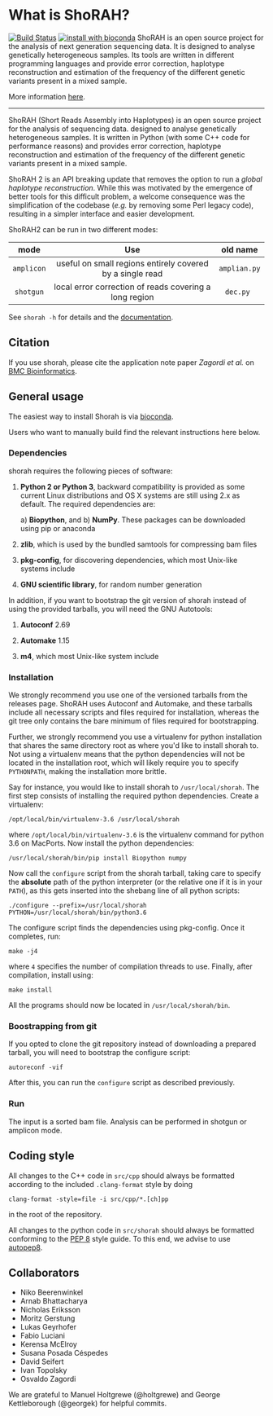 What is ShoRAH?
===============
[![Build Status](https://travis-ci.org/cbg-ethz/shorah.svg?branch=master)](https://travis-ci.org/cbg-ethz/shorah) [![install with bioconda](https://img.shields.io/badge/install%20with-bioconda-brightgreen.svg?style=flat-square)](http://bioconda.github.io/recipes/shorah/README.html)
ShoRAH is an open source project for the analysis of next generation sequencing
data. It is designed to analyse genetically heterogeneous samples. Its tools
are written in different programming languages and provide error correction,
haplotype reconstruction and estimation of the frequency of the different
genetic variants present in a mixed sample.

More information [here](http://cbg-ethz.github.io/shorah).

---

ShoRAH (Short Reads Assembly into Haplotypes) is an open source project for the analysis of sequencing data.
designed to analyse genetically heterogeneous samples. It is written in Python (with some C++
code for performance reasons) and provides error correction, haplotype reconstruction and
estimation of the frequency of the different genetic variants present in a mixed sample.

ShoRAH 2 is an API breaking update that removes the option to run a _global haplotype reconstruction_.
While this was motivated by the emergence of better tools for this difficult problem, a welcome
consequence was the simplification of the codebase (_e.g._ by removing some Perl legacy
code), resulting in a simpler interface and easier development.


ShoRAH2 can be run in two different modes:

|     mode     |                         Use                               |   old name   |
|:------------:|:---------------------------------------------------------:|:------------:|
|  `amplicon`  | useful on small regions entirely covered by a single read | `amplian.py` |
|  `shotgun`   | local error correction of reads covering a long region    |   `dec.py `  |

See `shorah -h` for details and the [documentation](http://cbg-ethz.github.io/shorah).

## Citation
If you use shorah, please cite the application note paper _Zagordi et al._ on
[BMC Bioinformatics](http://www.biomedcentral.com/1471-2105/12/119).

## General usage

The easiest way to install Shorah is via [bioconda](http://bioconda.github.io/recipes/shorah/README.html).

Users who want to manually build find the relevant instructions here below.

### Dependencies
shorah requires the following pieces of software:

1. **Python 2 or Python 3**, backward compatibility is provided as some current Linux distributions and OS X systems
are still using 2.x as default. The required dependencies are:

   a) **Biopython**, and
   b) **NumPy**.
   These packages can be downloaded using pip or anaconda

2. **zlib**, which is used by the bundled samtools for compressing bam files

3. **pkg-config**, for discovering dependencies, which most Unix-like systems include

4. **GNU scientific library**, for random number generation

In addition, if you want to bootstrap the git version of shorah instead of using the provided tarballs,
you will need the GNU Autotools:

1. **Autoconf** 2.69

2. **Automake** 1.15

3. **m4**, which most Unix-like system include

### Installation


We strongly recommend you use one of the versioned tarballs from the releases page. ShoRAH uses Autoconf
and Automake, and these tarballs include all necessary scripts and files required for installation, whereas
the git tree only contains the bare minimum of files required for bootstrapping.

Further, we strongly recommend you use a virtualenv for python installation that shares the same directory
root as where you'd like to install shorah to. Not using a virtualenv means that the python dependencies will
not be located in the installation root, which will likely require you to specify `PYTHONPATH`, making the
installation more brittle.

Say for instance, you would like to install shorah to `/usr/local/shorah`. The first step consists of installing
the required python dependencies. Create a virtualenv:

    /opt/local/bin/virtualenv-3.6 /usr/local/shorah

where `/opt/local/bin/virtualenv-3.6` is the virtualenv command for python 3.6 on MacPorts. Now install
the python dependencies:

    /usr/local/shorah/bin/pip install Biopython numpy

Now call the `configure` script from the shorah tarball, taking care to specify the **absolute** path of the
python interpreter (or the relative one if it is in your `PATH`), as this gets inserted into the shebang line of all python scripts:

    ./configure --prefix=/usr/local/shorah PYTHON=/usr/local/shorah/bin/python3.6

The configure script finds the dependencies using pkg-config. Once it completes, run:

    make -j4

where `4` specifies the number of compilation threads to use. Finally, after compilation, install using:

    make install

All the programs should now be located in `/usr/local/shorah/bin`.

### Boostrapping from git
If you opted to clone the git repository instead of downloading a prepared tarball, you will need to bootstrap
the configure script:

    autoreconf -vif

After this, you can run the `configure` script as described previously.


### Run
The input is a sorted bam file. Analysis can be performed in shotgun or amplicon mode.


## Coding style
All changes to the C++ code in `src/cpp` should always be formatted according to the included `.clang-format` style by doing

    clang-format -style=file -i src/cpp/*.[ch]pp

in the root of the repository.

All changes to the python code in `src/shorah` should always be formatted conforming to the
[PEP 8](https://www.python.org/dev/peps/pep-0008/) style guide. To this end, we advise to use
[autopep8](https://pypi.python.org/pypi/autopep8).

## Collaborators

- Niko Beerenwinkel
- Arnab Bhattacharya
- Nicholas Eriksson
- Moritz Gerstung
- Lukas Geyrhofer
- Fabio Luciani
- Kerensa McElroy
- Susana Posada Céspedes
- David Seifert
- Ivan Topolsky
- Osvaldo Zagordi

We are grateful to Manuel Holtgrewe (@holtgrewe) and George Kettleborough (@georgek) for helpful commits.

